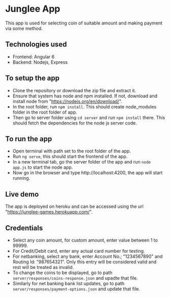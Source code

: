 # Junglee App

This app is used for selecting coin of suitable amount and making payment via some method.

## Technologies used
- Frontend: Angular 6
- Backend: Nodejs, Express


## To setup the app
- Clone the repository or download the zip file and extract it.
- Ensure that system has node and npm installed. If not, download and install node from "https://nodejs.org/en/download/".
- In the root folder, run `npm install`. This should create node_modules folder in the root folder of app. 
- Then go to server folder using `cd server` and run `npm install` there. This should fetch the dependencies for the node js server code.

## To run the app
- Open terminal with path set to the root folder of the app.
- Run `ng serve`, this should start the frontend of the app.
- In a new terminal tab, go the server folder of the app and run `node app.js` to start the node app.
- Now go in the browser and type http://localhost:4200, the app will start running.

## Live demo
The app is deployed on heroku and can be accessed using the url "https://junglee-games.herokuapp.com/".

## Credentials
- Select any coin amount, for custom amount, enter value between 1 to 99999.
- For Credit/Debit card, enter any actual card number for testing.
- For netbanking, select any bank, enter Account No.; "1234567890" and Routing Id: "987654321". Only this entry will be considered valid and rest will be treated as invalid.
- To change the coins to be displayed, go to path `server/responses/coins-response.json` and upadte that file.
- Similarly for net banking bank list updates, go to path `server/responses/payment-options.json` and update that file.
